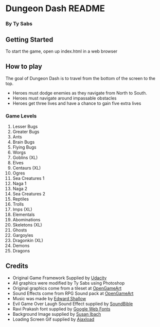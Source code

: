 # Dungeon Dash README
### By Ty Sabs

## Getting Started
To start the game, open up index.html in a web browser

## How to play
The goal of Dungeon Dash is to travel from the bottom of the screen to the top.
* Heroes must dodge enemies as they navigate from North to South.
* Heroes must navigate around impassable obstacles
* Heroes get three lives and have a chance to gain five extra lives

### Game Levels
1. Lesser Bugs
2. Greater Bugs
3. Ants
4. Brain Bugs
5. Flying Bugs
6. Worgs
7. Goblins (XL)
8. Elves
9. Centaurs (XL)
10. Ogres
11. Sea Creatures 1
12. Naga 1
13. Naga 2
14. Sea Creatures 2
15. Reptiles
16. Trolls
17. Imps (XL)
18. Elementals
19. Abominations
20. Skeletons (XL)
21. Ghosts
22. Gargoyles
23. Dragonkin (XL)
24. Demons
25. Dragons

## Credits
* Original Game Framework Supplied by [Udacity](https://github.com/udacity/frontend-nanodegree-arcade-game)
* All graphics were modified by Ty Sabs using Photoshop
* Original graphics come from a tileset at [OpenGameArt](http://opengameart.org/content/dungeon-crawl-32x32-tiles)
* Sound Effects come from RPG Sound pack at [OpenGameArt](http://opengameart.org/content/rpg-sound-pack)
* Music was made by [Edward Shallow](http://freemusicarchive.org/music/Edward_Shallow/)
* Evil Game Over Laugh Sound Effect supplied by [SoundBible](http://soundbible.com/2052-Creepy-Laugh.html)
* Ravi Prakash font supplied by [Google Web Fonts](https://fonts.google.com/?selection.family=Ravi+Prakash)
* Background Image supplied by [Susan Ibach](https://blogs.msdn.microsoft.com/cdnstudents/2013/07/22/free-fantasy-art-assets-to-help-you-build-your-games/)
* Loading Screen Gif supplied by [Ajaxload](http://www.ajaxload.info/)
